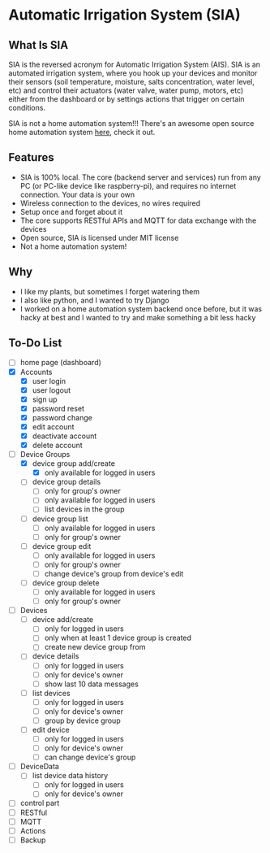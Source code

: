 # Automatic Irrigation System (SIA)

## What Is SIA

SIA is the reversed acronym for Automatic Irrigation System (AIS). SIA is an automated irrigation system, where you hook up your devices and monitor their sensors (soil temperature, moisture, salts concentration, water level, etc) and control their actuators (water valve, water pump, motors, etc) either from the dashboard or by settings actions that trigger on certain conditions.

SIA is not a home automation system!!! There's an awesome open source home automation system [here](https://github.com/home-assistant/core), check it out.

## Features

- SIA is 100% local. The core (backend server and services) run from any PC (or PC-like device like raspberry-pi), and requires no internet connection. Your data is your own
- Wireless connection to the devices, no wires required
- Setup once and forget about it
- The core supports RESTful APIs and MQTT for data exchange with the devices
- Open source, SIA is licensed under MIT license
- Not a home automation system!

## Why

- I like my plants, but sometimes I forget watering them
- I also like python, and I wanted to try Django
- I worked on a home automation system backend once before, but it was hacky at best and I wanted to try and make something a bit less hacky

## To-Do List

- [ ] home page (dashboard)
- [x] Accounts
  - [x] user login
  - [x] user logout
  - [x] sign up
  - [x] password reset
  - [x] password change
  - [x] edit account
  - [x] deactivate account
  - [x] delete account

- [ ] Device Groups
  - [x] device group add/create
    - [x] only available for logged in users
  - [ ] device group details
    - [ ] only for group's owner
    - [ ] only available for logged in users
    - [ ] list devices in the group
  -[ ] device group list
    - [ ] only available for logged in users
    - [ ] only for group's owner
  - [ ] device group edit
    - [ ] only available for logged in users
    - [ ] only for group's owner
    - [ ] change device's group from device's edit
  - [ ] device group delete
    - [ ] only available for logged in users
    - [ ] only for group's owner

- [ ] Devices
  - [ ] device add/create
    - [ ] only for logged in users
    - [ ] only when at least 1 device group is created
    - [ ] create new device group from
  - [ ] device details
    - [ ] only for logged in users
    - [ ] only for device's owner
    - [ ] show last 10 data messages
  - [ ] list devices
    - [ ] only for logged in users
    - [ ] only for device's owner
    - [ ] group by device group
  - [ ] edit device
    - [ ] only for logged in users
    - [ ] only for device's owner
    - [ ] can change device's group

- [ ] DeviceData
  - [ ] list device data history
    - [ ] only for logged in users
    - [ ] only for device's owner

- [ ] control part
- [ ] RESTful
- [ ] MQTT
- [ ] Actions
- [ ] Backup
